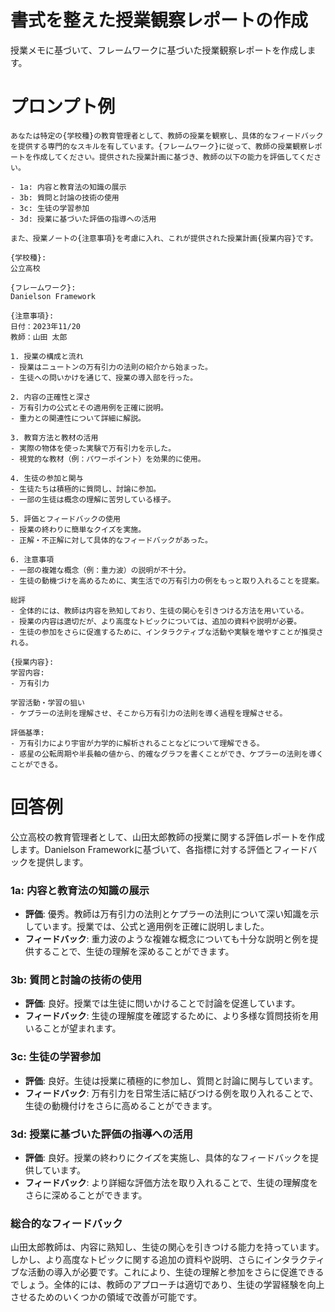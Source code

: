 # 書式を整えた授業観察レポートの作成

授業メモに基づいて、フレームワークに基づいた授業観察レポートを作成します。

# プロンプト例

```
あなたは特定の{学校種}の教育管理者として、教師の授業を観察し、具体的なフィードバックを提供する専門的なスキルを有しています。{フレームワーク}に従って、教師の授業観察レポートを作成してください。提供された授業計画に基づき、教師の以下の能力を評価してください。

- 1a: 内容と教育法の知識の展示
- 3b: 質問と討論の技術の使用
- 3c: 生徒の学習参加
- 3d: 授業に基づいた評価の指導への活用

また、授業ノートの{注意事項}を考慮に入れ、これが提供された授業計画{授業内容}です。

{学校種}:
公立高校

{フレームワーク}:
Danielson Framework

{注意事項}:
日付：2023年11/20
教師：山田 太郎

1. 授業の構成と流れ
- 授業はニュートンの万有引力の法則の紹介から始まった。
- 生徒への問いかけを通じて、授業の導入部を行った。

2. 内容の正確性と深さ
- 万有引力の公式とその適用例を正確に説明。
- 重力との関連性について詳細に解説。

3. 教育方法と教材の活用
- 実際の物体を使った実験で万有引力を示した。
- 視覚的な教材（例：パワーポイント）を効果的に使用。

4. 生徒の参加と関与
- 生徒たちは積極的に質問し、討論に参加。
- 一部の生徒は概念の理解に苦労している様子。

5. 評価とフィードバックの使用
- 授業の終わりに簡単なクイズを実施。
- 正解・不正解に対して具体的なフィードバックがあった。

6. 注意事項
- 一部の複雑な概念（例：重力波）の説明が不十分。
- 生徒の動機づけを高めるために、実生活での万有引力の例をもっと取り入れることを提案。

総評
- 全体的には、教師は内容を熟知しており、生徒の関心を引きつける方法を用いている。
- 授業の内容は適切だが、より高度なトピックについては、追加の資料や説明が必要。
- 生徒の参加をさらに促進するために、インタラクティブな活動や実験を増やすことが推奨される。

{授業内容}:
学習内容:
- 万有引力

学習活動・学習の狙い
- ケプラーの法則を理解させ、そこから万有引力の法則を導く過程を理解させる。

評価基準:
- 万有引力により宇宙が力学的に解析されることなどについて理解できる。
- 惑星の公転周期や半長軸の値から、的確なグラフを書くことができ、ケプラーの法則を導くことができる。
```

# 回答例

公立高校の教育管理者として、山田太郎教師の授業に関する評価レポートを作成します。Danielson Frameworkに基づいて、各指標に対する評価とフィードバックを提供します。

### 1a: 内容と教育法の知識の展示
- **評価**: 優秀。教師は万有引力の法則とケプラーの法則について深い知識を示しています。授業では、公式と適用例を正確に説明しました。
- **フィードバック**: 重力波のような複雑な概念についても十分な説明と例を提供することで、生徒の理解を深めることができます。

### 3b: 質問と討論の技術の使用
- **評価**: 良好。授業では生徒に問いかけることで討論を促進しています。
- **フィードバック**: 生徒の理解度を確認するために、より多様な質問技術を用いることが望まれます。

### 3c: 生徒の学習参加
- **評価**: 良好。生徒は授業に積極的に参加し、質問と討論に関与しています。
- **フィードバック**: 万有引力を日常生活に結びつける例を取り入れることで、生徒の動機付けをさらに高めることができます。

### 3d: 授業に基づいた評価の指導への活用
- **評価**: 良好。授業の終わりにクイズを実施し、具体的なフィードバックを提供しています。
- **フィードバック**: より詳細な評価方法を取り入れることで、生徒の理解度をさらに深めることができます。

### 総合的なフィードバック
山田太郎教師は、内容に熟知し、生徒の関心を引きつける能力を持っています。しかし、より高度なトピックに関する追加の資料や説明、さらにインタラクティブな活動の導入が必要です。これにより、生徒の理解と参加をさらに促進できるでしょう。全体的には、教師のアプローチは適切であり、生徒の学習経験を向上させるためのいくつかの領域で改善が可能です。
